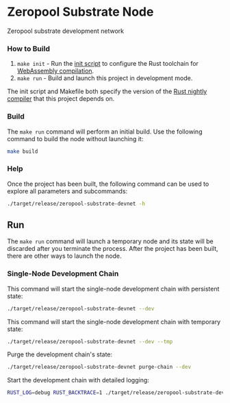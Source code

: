 # Zeropool Substrate Node 

Zeropool substrate development network


### How to Build

1. `make init` - Run the [init script](scripts/init.sh) to configure the Rust toolchain for
   [WebAssembly compilation](https://substrate.dev/docs/en/knowledgebase/getting-started/#webassembly-compilation).
1. `make run` - Build and launch this project in development mode.

The init script and Makefile both specify the version of the
[Rust nightly compiler](https://substrate.dev/docs/en/knowledgebase/getting-started/#rust-nightly-toolchain)
that this project depends on.

### Build

The `make run` command will perform an initial build. Use the following command to build the node
without launching it:

```sh
make build
```

### Help

Once the project has been built, the following command can be used to explore all parameters and
subcommands:

```sh
./target/release/zeropool-substrate-devnet -h
```

## Run

The `make run` command will launch a temporary node and its state will be discarded after you
terminate the process. After the project has been built, there are other ways to launch the node.

### Single-Node Development Chain

This command will start the single-node development chain with persistent state:

```bash
./target/release/zeropool-substrate-devnet --dev 
```

This command will start the single-node development chain with temporary state:
```bash
./target/release/zeropool-substrate-devnet --dev --tmp
```


Purge the development chain's state:

```bash
./target/release/zeropool-substrate-devnet purge-chain --dev 
```

Start the development chain with detailed logging:

```bash
RUST_LOG=debug RUST_BACKTRACE=1 ./target/release/zeropool-substrate-devnet -lruntime=debug --dev
```
